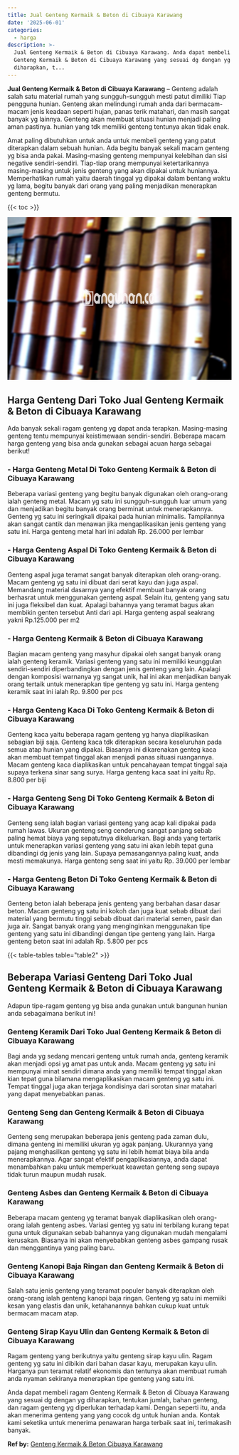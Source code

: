 ```yaml
---
title: Jual Genteng Kermaik & Beton di Cibuaya Karawang
date: '2025-06-01'
categories:
  - harga
description: >-
  Jual Genteng Kermaik & Beton di Cibuaya Karawang. Anda dapat membeli ragam
  Genteng Kermaik & Beton di Cibuaya Karawang yang sesuai dg dengan yg
  diharapkan, t...
---
```


**Jual Genteng Kermaik & Beton di Cibuaya Karawang** – Genteng adalah salah satu material rumah yang sungguh-sungguh mesti patut dimiliki Tiap pengguna hunian. Genteng akan melindungi rumah anda dari bermacam-macam jenis keadaan seperti hujan, panas terik matahari, dan masih sangat banyak yg lainnya. Genteng akan membuat situasi hunian menjadi paling aman pastinya. hunian yang tdk memiliki genteng tentunya akan tidak enak.

Amat paling dibutuhkan untuk anda untuk membeli genteng yang patut diterapkan dalam sebuah hunian. Ada begitu banyak sekali macam genteng yg bisa anda pakai. Masing-masing genteng mempunyai kelebihan dan sisi negative sendiri-sendiri. Tiap-tiap orang mempunyai ketertarikannya masing-masing untuk jenis genteng yang akan dipakai untuk huniannya. Memperhatikan rumah yaitu daerah tinggal yg dipakai dalam bentang waktu yg lama, begitu banyak dari orang yang paling menjadikan menerapkan genteng bermutu.

{{< toc >}}

![Jual Genteng Kermaik & Beton di Cibuaya Karawang](/images/genteng-minimalis-murah14.png)

## Harga Genteng Dari Toko Jual Genteng Kermaik & Beton di Cibuaya Karawang

Ada banyak sekali ragam genteng yg dapat anda terapkan. Masing-masing genteng tentu mempunyai keistimewaan sendiri-sendiri. Beberapa macam harga genteng yang bisa anda gunakan sebagai acuan harga sebagai berikut!

### \- Harga Genteng Metal Di Toko Genteng Kermaik & Beton di Cibuaya Karawang

Beberapa variasi genteng yang begitu banyak digunakan oleh orang-orang ialah genteng metal. Macam yg satu ini sungguh-sungguh luar umum yang dan menjadikan begitu banyak orang berminat untuk menerapkannya. Genteng yg satu ini seringkali dipakai pada hunian minimalis. Tampilannya akan sangat cantik dan menawan jika mengaplikasikan jenis genteng yang satu ini. Harga genteng metal hari ini adalah Rp. 26.000 per lembar

### \- Harga Genteng Aspal Di Toko Genteng Kermaik & Beton di Cibuaya Karawang

Genteng aspal juga teramat sangat banyak diterapkan oleh orang-orang. Macam genteng yg satu ini dibuat dari serat kayu dan juga aspal. Memandang material dasarnya yang efektif membuat banyak orang berhasrat untuk menggunakan genteng aspal. Selain itu, genteng yang satu ini juga fleksibel dan kuat. Apalagi bahannya yang teramat bagus akan membikin genten tersebut Anti dari api. Harga genteng aspal seakrang yakni Rp.125.000 per m2

### \- Harga Genteng Kermaik & Beton di Cibuaya Karawang

Bagian macam genteng yang masyhur dipakai oleh sangat banyak orang ialah genteng keramik. Variasi genteng yang satu ini memiliki keunggulan sendiri-sendiri diperbandingkan dengan jenis genteng yang lain. Apalagi dengan komposisi warnanya yg sangat unik, hal ini akan menjadikan banyak orang tertaik untuk menerapkan tipe genteng yg satu ini. Harga genteng keramik saat ini ialah Rp. 9.800 per pcs

### \- Harga Genteng Kaca Di Toko Genteng Kermaik & Beton di Cibuaya Karawang

Genteng kaca yaitu beberapa ragam genteng yg hanya diaplikasikan sebagian biji saja. Genteng kaca tdk diterapkan secara keseluruhan pada semua atap hunian yang dipakai. Biasanya ini dikarenakan genteg kaca akan membuat tempat tinggal akan menjadi panas situasi ruangannya. Macam genteng kaca diaplikasikan untuk pencahayaan tempat tinggal saja supaya terkena sinar sang surya. Harga genteng kaca saat ini yaitu Rp. 8.800 per biji

### \- Harga Genteng Seng Di Toko Genteng Kermaik & Beton di Cibuaya Karawang

Genteng seng ialah bagian variasi genteng yang acap kali dipakai pada rumah lawas. Ukuran genteng seng cenderung sangat panjang sebab paling hemat biaya yang sepatutnya dikeluarkan. Bagi anda yang tertarik untuk menerapkan variasi genteng yang satu ini akan lebih tepat guna dibandingi dg jenis yang lain. Supaya pemasangannya paling kuat, anda mesti memakunya. Harga genteng seng saat ini yaitu Rp. 39.000 per lembar

### \- Harga Genteng Beton Di Toko Genteng Kermaik & Beton di Cibuaya Karawang

Genteng beton ialah beberapa jenis genteng yang berbahan dasar dasar beton. Macam genteng yg satu ini kokoh dan juga kuat sebab dibuat dari material yang bermutu tinggi sebab dibuat dari material semen, pasir dan juga air. Sangat banyak orang yang menginginkan menggunakan tipe genteng yang satu ini dibandingi dengan tipe genteng yang lain. Harga genteng beton saat ini adalah Rp. 5.800 per pcs

{{< table-tables table="table2" >}}

## Beberapa Variasi Genteng Dari Toko Jual Genteng Kermaik & Beton di Cibuaya Karawang

Adapun tipe-ragam genteng yg bisa anda gunakan untuk bangunan hunian anda sebagaimana berikut ini!

### Genteng Keramik Dari Toko Jual Genteng Kermaik & Beton di Cibuaya Karawang

Bagi anda yg sedang mencari genteng untuk rumah anda, genteng keramik akan menjadi opsi yg amat pas untuk anda. Macam genteng yg satu ini mempunyai minat sendiri dimana anda yang memiliki tempat tinggal akan kian tepat guna bilamana mengaplikasikan macam genteng yg satu ini. Tempat tinggal juga akan terjaga kondisinya dari sorotan sinar matahari yang dapat menyebabkan panas.

### Genteng Seng dan Genteng Kermaik & Beton di Cibuaya Karawang

Genteng seng merupakan beberapa jenis genteng pada zaman dulu, dimana genteng ini memiliki ukuran yg agak panjang. Ukurannya yang pajang menghasilkan genteng yg satu ini lebih hemat biaya bila anda menerapkannya. Agar sangat efektif pengaplikasiannya, anda dapat menambahkan paku untuk memperkuat keawetan genteng seng supaya tidak turun maupun mudah rusak.

### Genteng Asbes dan Genteng Kermaik & Beton di Cibuaya Karawang

Beberapa macam genteng yg teramat banyak diaplikasikan oleh orang-orang ialah genteng asbes. Variasi genteg yg satu ini terbilang kurang tepat guna untuk digunakan sebab bahannya yang digunakan mudah mengalami kerusakan. Biasanya ini akan menyebabkan genteng asbes gampang rusak dan menggantinya yang paling baru.

### Genteng Kanopi Baja Ringan dan Genteng Kermaik & Beton di Cibuaya Karawang

Salah satu jenis genteng yang teramat populer banyak diterapkan oleh orang-orang ialah genteng kanopi baja ringan. Genteng yg satu ini memiiki kesan yang elastis dan unik, ketahanannya bahkan cukup kuat untuk bermacam macam atap.

### Genteng Sirap Kayu Ulin dan Genteng Kermaik & Beton di Cibuaya Karawang

Ragam genteng yang berikutnya yaitu genteng sirap kayu ulin. Ragam genteng yg satu ini dibikin dari bahan dasar kayu, merupakan kayu ulin. Harganya pun teramat relatif ekonomis dan tentunya akan membuat rumah anda nyaman sekiranya menerapkan tipe genteng yang satu ini.

Anda dapat membeli ragam Genteng Kermaik & Beton di Cibuaya Karawang yang sesuai dg dengan yg diharapkan, tentukan jumlah, bahan genteng, dan ragam genteng yg diperlukan terhadap kami. Dengan seperti itu, anda akan menerima genteng yang yang cocok dg untuk hunian anda. Kontak kami seketika untuk menerima penawaran harga terbaik saat ini, terimakasih banyak.

**Ref by:**  [Genteng Kermaik & Beton  Cibuaya Karawang](https://id.wikipedia.org/wiki/Genteng)
